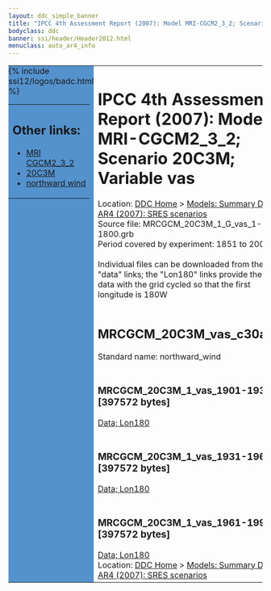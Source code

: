 ```yaml
---
layout: ddc_simple_banner
title: "IPCC 4th Assessment Report (2007): Model MRI-CGCM2_3_2; Scenario 20C3M; Variable vas"
bodyclass: ddc
banner: ssi/header/Header2012.html
menuclass: auto_ar4_info
---
```



<table width="100%" border="0" cellspacing="0" cellpadding="0" style="border-collapse: collapse;">
<tr style="margin:0;padding:0;border:0;">
<td style="margin:0;padding:0;border:0;height:1pt;width:150pt;background:#5492CD;" valign="top" >

<div id="lh-col2" class="auto_ar4_info">
<table class="menumain" bgcolor="#5492CD" cellspacing="0" width="100%" border="0">
<tr><td>
<h2> Other links:</h2>
<ul>
<li><a href="/auto/ar4/model-MRI-CGCM2_3_2.html">MRI<br/>CGCM2_3_2</a></li>
<li><a href="/auto/ar4/scenario-20C3M.html">20C3M</a></li>
<li><a href="/auto/ar4/var-northward_wind.html">northward wind</a></li>
</ul>
</td></tr>
{% include ssi12/logos/badc.html %}
</table>
</div>
</td>
<td><h1>IPCC 4th Assessment Report (2007): Model MRI-CGCM2_3_2; Scenario 20C3M; Variable vas</h1>

<!-- Breadcrumb1 -->
<div id="breadcrumb1" align="left">
Location: <a href="/index.html">DDC Home</a> > <a href="/sim/gcm_clim/">Models: Summary Data</a>
> <a href="/sim/gcm_clim/SRES_AR4/index.html">AR4 (2007): SRES scenarios</a>
</div>
<!-- End of Breadcrumb1 -->Source file: MRCGCM_20C3M_1_G_vas_1-1800.grb
<br/>
Period covered by experiment: 1851 to 2000<br/>
<br/>Individual files can be downloaded from the "data" links; the "Lon180" links provide the same data
         with the grid cycled so that the first longitude is 180W<br/>
<br/><h2>MRCGCM_20C3M_vas_c30a.tar</h2>
Standard name: northward_wind<br>
<br/><h3>MRCGCM_20C3M_1_vas_1901-1930.nc [397572 bytes]</h3>
<a href="http://apps.ipcc-data.org/cgi-bin/downl/ar4_nc/vas/MRCGCM_20C3M_1_vas_1901-1930.nc">Data; </a><a href="http://apps.ipcc-data.org/cgi-bin/downl/ar4_nc/vas/MRCGCM_20C3M_1_vas_1901-1930.cyto180.nc"> Lon180</a><br/>
<br/><h3>MRCGCM_20C3M_1_vas_1931-1960.nc [397572 bytes]</h3>
<a href="http://apps.ipcc-data.org/cgi-bin/downl/ar4_nc/vas/MRCGCM_20C3M_1_vas_1931-1960.nc">Data; </a><a href="http://apps.ipcc-data.org/cgi-bin/downl/ar4_nc/vas/MRCGCM_20C3M_1_vas_1931-1960.cyto180.nc"> Lon180</a><br/>
<br/><h3>MRCGCM_20C3M_1_vas_1961-1990.nc [397572 bytes]</h3>
<a href="http://apps.ipcc-data.org/cgi-bin/downl/ar4_nc/vas/MRCGCM_20C3M_1_vas_1961-1990.nc">Data; </a><a href="http://apps.ipcc-data.org/cgi-bin/downl/ar4_nc/vas/MRCGCM_20C3M_1_vas_1961-1990.cyto180.nc"> Lon180</a><br/>
<!-- Breadcrumb2 -->
<div id="breadcrumb2" align="left">
Location: <a href="/index.html">DDC Home</a> > <a href="/sim/gcm_clim/">Models: Summary Data</a>
> <a href="/sim/gcm_clim/SRES_AR4/index.html">AR4 (2007): SRES scenarios</a>
</div>
<!-- End of Breadcrumb2 --></td></tr></table>
